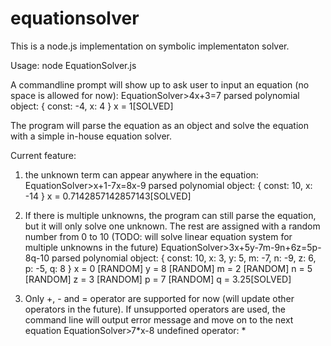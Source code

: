 # equationsolver
This is a node.js implementation on symbolic implementaton solver.

Usage:
node EquationSolver.js

A commandline prompt will show up to ask user to input an equation (no space is allowed for now):
EquationSolver>4x+3=7
parsed polynomial object: 
{ const: -4, x: 4 }
x = 1[SOLVED]

The program will parse the equation as an object and solve the equation with a simple in-house equation solver.

Current feature:
1. the unknown term can appear anywhere in the equation:
EquationSolver>x+1-7x=8x-9
parsed polynomial object: 
{ const: 10, x: -14 }
x = 0.7142857142857143[SOLVED]

2. If there is multiple unknowns, the program can still parse the equation, but it will only solve one unknown. The rest are assigned with a random number from 0 to 10 (TODO: will solve linear equation system for multiple unknowns in the future)
EquationSolver>3x+5y-7m-9n+6z=5p-8q-10
parsed polynomial object: 
{ const: 10, x: 3, y: 5, m: -7, n: -9, z: 6, p: -5, q: 8 }
x = 0 [RANDOM]
y = 8 [RANDOM]
m = 2 [RANDOM]
n = 5 [RANDOM]
z = 3 [RANDOM]
p = 7 [RANDOM]
q = 3.25[SOLVED]

3. Only +, - and = operator are supported for now (will update other operators in the future). If unsupported operators are used, the command line will output error message and move on to the next equation
EquationSolver>7*x-8
undefined operator: *

